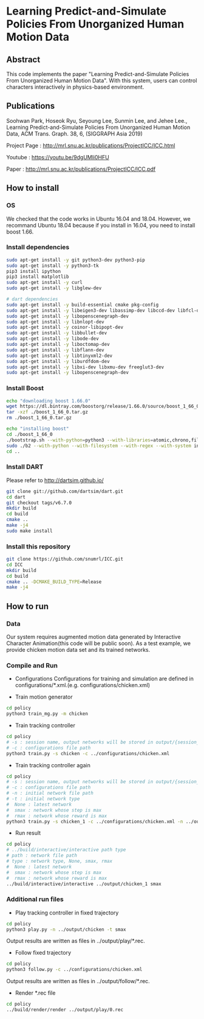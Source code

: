 # Learning Predict-and-Simulate Policies From Unorganized Human Motion Data

## Abstract

This code implements the paper "Learning Predict-and-Simulate Policies From Unorganized Human Motion Data". With this system, users can control characters interactively in physics-based environment. 

## Publications

Soohwan Park, Hoseok Ryu, Seyoung Lee, Sunmin Lee, and Jehee Lee., Learning Predict-and-Simulate Policies From Unorganized Human Motion Data, ACM Trans. Graph. 38, 6, (SIGGRAPH Asia 2019)


Project Page : http://mrl.snu.ac.kr/publications/ProjectICC/ICC.html

Youtube : https://youtu.be/9dgUMli0HFU

Paper : http://mrl.snu.ac.kr/publications/ProjectICC/ICC.pdf

## How to install

### OS

We checked that the code works in Ubuntu 16.04 and 18.04. However, we recommand Ubuntu 18.04 because if you install in 16.04, you need to install boost 1.66.

### Install dependencies

```bash
sudo apt-get install -y git python3-dev python3-pip
sudo apt-get install -y python3-tk
pip3 install ipython
pip3 install matplotlib
sudo apt-get install -y curl
sudo apt-get install -y libglew-dev

# dart dependencies
sudo apt-get install -y build-essential cmake pkg-config
sudo apt-get install -y libeigen3-dev libassimp-dev libccd-dev libfcl-dev libboost-regex-dev libboost-system-dev
sudo apt-get install -y libopenscenegraph-dev
sudo apt-get install -y libnlopt-dev
sudo apt-get install -y coinor-libipopt-dev
sudo apt-get install -y libbullet-dev
sudo apt-get install -y libode-dev
sudo apt-get install -y liboctomap-dev
sudo apt-get install -y libflann-dev
sudo apt-get install -y libtinyxml2-dev
sudo apt-get install -y liburdfdom-dev
sudo apt-get install -y libxi-dev libxmu-dev freeglut3-dev
sudo apt-get install -y libopenscenegraph-dev
```

### Install Boost

```bash
echo "downloading boost 1.66.0"
wget https://dl.bintray.com/boostorg/release/1.66.0/source/boost_1_66_0.tar.gz
tar -xzf ./boost_1_66_0.tar.gz
rm ./boost_1_66_0.tar.gz

echo "installing boost"
cd ./boost_1_66_0
./bootstrap.sh --with-python=python3 --with-libraries=atomic,chrono,filesystem,python,system,regex
sudo ./b2 --with-python --with-filesystem --with-regex --with-system install
cd ..
```

### Install DART

Please refer to http://dartsim.github.io/

```bash
git clone git://github.com/dartsim/dart.git
cd dart
git checkout tags/v6.7.0
mkdir build
cd build
cmake ..
make -j4
sudo make install
```

### Install this repository

```bash
git clone https://github.com/snumrl/ICC.git
cd ICC
mkdir build
cd build
cmake .. -DCMAKE_BUILD_TYPE=Release
make -j4
```

## How to run

### Data

Our system requires augmented motion data generated by Interactive Character Animation(this code will be public soon). As a test example, we provide chicken motion data set and its trained networks.


### Compile and Run
- Configurations
Configurations for training and simulation are defined in configurations/\*.xml.(e.g. configurations/chicken.xml) 


- Train motion generator
```bash
cd policy
python3 train_mg.py -m chicken
```

- Train tracking controller
```bash
cd policy
# -s : session name, output networks will be stored in output/{session_name}
# -c : configurations file path
python3 train.py -s chicken -c ../configurations/chicken.xml
```

- Train tracking controller again
```bash
cd policy
# -s : session name, output networks will be stored in output/{session_name}
# -c : configurations file path
# -n : initial network file path
# -t : initial network type
#  None : latest network
#  smax : network whose step is max
#  rmax : network whose reward is max
python3 train.py -s chicken_1 -c ../configurations/chicken.xml -n ../output/chicken -t smax
```

- Run result
```bash
cd policy
# ../build/interactive/interactive path type
# path : network file path
# type : network type, None, smax, rmax
#  None : latest network
#  smax : network whose step is max
#  rmax : network whose reward is max
../build/interactive/interactive ../output/chicken_1 smax
```

### Additional run files
- Play tracking controller in fixed trajectory
```bash
cd policy
python3 play.py -n ../output/chicken -t smax
```
Output results are written as files in ../output/play/\*.rec.

- Follow fixed trajectory
```bash
cd policy
python3 follow.py -c ../configurations/chicken.xml
```
Output results are written as files in ../output/follow/\*.rec.

- Render \*.rec file

```bash
cd policy
../build/render/render ../output/play/0.rec
```
